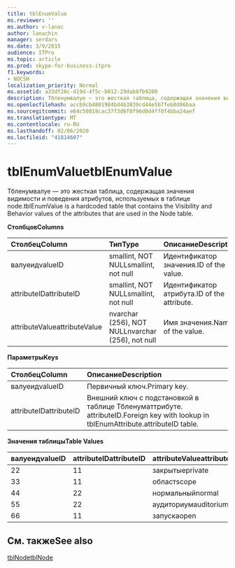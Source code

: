 ```yaml
---
title: tblEnumValue
ms.reviewer: ''
ms.author: v-lanac
author: lanachin
manager: serdars
ms.date: 3/9/2015
audience: ITPro
ms.topic: article
ms.prod: skype-for-business-itpro
f1.keywords:
- NOCSH
localization_priority: Normal
ms.assetid: a33df20c-d19d-4f5c-b012-29dab8fb9200
description: Тбленумвалуе — это жесткая таблица, содержащая значения видимости и поведения атрибутов, используемых в таблице node.
ms.openlocfilehash: accb9cb4801984bd4b3839cd44e5b7feb8d06baa
ms.sourcegitcommit: e64c50818cac37f3d6f0f96d0d4ff0f4bba24aef
ms.translationtype: MT
ms.contentlocale: ru-RU
ms.lasthandoff: 02/06/2020
ms.locfileid: "41814607"
---
```

# <a name="tblenumvalue"></a><span data-ttu-id="021a1-103">tblEnumValue</span><span class="sxs-lookup"><span data-stu-id="021a1-103">tblEnumValue</span></span>
 
<span data-ttu-id="021a1-104">Тбленумвалуе — это жесткая таблица, содержащая значения видимости и поведения атрибутов, используемых в таблице node.</span><span class="sxs-lookup"><span data-stu-id="021a1-104">tblEnumValue is a hardcoded table that contains the Visibility and Behavior values of the attributes that are used in the Node table.</span></span>
  
<span data-ttu-id="021a1-105">**Столбцов**</span><span class="sxs-lookup"><span data-stu-id="021a1-105">**Columns**</span></span>

|<span data-ttu-id="021a1-106">**Столбец**</span><span class="sxs-lookup"><span data-stu-id="021a1-106">**Column**</span></span>|<span data-ttu-id="021a1-107">**Тип**</span><span class="sxs-lookup"><span data-stu-id="021a1-107">**Type**</span></span>|<span data-ttu-id="021a1-108">**Описание**</span><span class="sxs-lookup"><span data-stu-id="021a1-108">**Description**</span></span>|
|:-----|:-----|:-----|
|<span data-ttu-id="021a1-109">валуеид</span><span class="sxs-lookup"><span data-stu-id="021a1-109">valueID</span></span>  <br/> |<span data-ttu-id="021a1-110">smallint, NOT NULL</span><span class="sxs-lookup"><span data-stu-id="021a1-110">smallint, not null</span></span>  <br/> |<span data-ttu-id="021a1-111">Идентификатор значения.</span><span class="sxs-lookup"><span data-stu-id="021a1-111">ID of the value.</span></span>  <br/> |
|<span data-ttu-id="021a1-112">attributeID</span><span class="sxs-lookup"><span data-stu-id="021a1-112">attributeID</span></span>  <br/> |<span data-ttu-id="021a1-113">smallint, NOT NULL</span><span class="sxs-lookup"><span data-stu-id="021a1-113">smallint, not null</span></span>  <br/> |<span data-ttu-id="021a1-114">Идентификатор атрибута.</span><span class="sxs-lookup"><span data-stu-id="021a1-114">ID of the attribute.</span></span>  <br/> |
|<span data-ttu-id="021a1-115">attributeValue</span><span class="sxs-lookup"><span data-stu-id="021a1-115">attributeValue</span></span>  <br/> |<span data-ttu-id="021a1-116">nvarchar (256), NOT NULL</span><span class="sxs-lookup"><span data-stu-id="021a1-116">nvarchar (256), not null</span></span>  <br/> |<span data-ttu-id="021a1-117">Имя значения.</span><span class="sxs-lookup"><span data-stu-id="021a1-117">Name of the value.</span></span>  <br/> |
   
<span data-ttu-id="021a1-118">**Параметры**</span><span class="sxs-lookup"><span data-stu-id="021a1-118">**Keys**</span></span>

|<span data-ttu-id="021a1-119">**Столбец**</span><span class="sxs-lookup"><span data-stu-id="021a1-119">**Column**</span></span>|<span data-ttu-id="021a1-120">**Описание**</span><span class="sxs-lookup"><span data-stu-id="021a1-120">**Description**</span></span>|
|:-----|:-----|
|<span data-ttu-id="021a1-121">валуеид</span><span class="sxs-lookup"><span data-stu-id="021a1-121">valueID</span></span>  <br/> |<span data-ttu-id="021a1-122">Первичный ключ.</span><span class="sxs-lookup"><span data-stu-id="021a1-122">Primary key.</span></span>  <br/> |
|<span data-ttu-id="021a1-123">attributeID</span><span class="sxs-lookup"><span data-stu-id="021a1-123">attributeID</span></span>  <br/> |<span data-ttu-id="021a1-124">Внешний ключ с подстановкой в таблице Тбленуматтрибуте. attributeID.</span><span class="sxs-lookup"><span data-stu-id="021a1-124">Foreign key with lookup in tblEnumAttribute.attributeID table.</span></span>  <br/> |
   
<span data-ttu-id="021a1-125">**Значения таблицы**</span><span class="sxs-lookup"><span data-stu-id="021a1-125">**Table Values**</span></span>

|<span data-ttu-id="021a1-126">**валуеид**</span><span class="sxs-lookup"><span data-stu-id="021a1-126">**valueID**</span></span>|<span data-ttu-id="021a1-127">**attributeID**</span><span class="sxs-lookup"><span data-stu-id="021a1-127">**attributeID**</span></span>|<span data-ttu-id="021a1-128">**attributeValue**</span><span class="sxs-lookup"><span data-stu-id="021a1-128">**attributeValue**</span></span>|
|:-----|:-----|:-----|
|<span data-ttu-id="021a1-129">2</span><span class="sxs-lookup"><span data-stu-id="021a1-129">2</span></span>  <br/> |<span data-ttu-id="021a1-130">1</span><span class="sxs-lookup"><span data-stu-id="021a1-130">1</span></span>  <br/> |<span data-ttu-id="021a1-131">закрытые</span><span class="sxs-lookup"><span data-stu-id="021a1-131">private</span></span>  <br/> |
|<span data-ttu-id="021a1-132">3</span><span class="sxs-lookup"><span data-stu-id="021a1-132">3</span></span>  <br/> |<span data-ttu-id="021a1-133">1</span><span class="sxs-lookup"><span data-stu-id="021a1-133">1</span></span>  <br/> |<span data-ttu-id="021a1-134">област</span><span class="sxs-lookup"><span data-stu-id="021a1-134">scope</span></span>  <br/> |
|<span data-ttu-id="021a1-135">4</span><span class="sxs-lookup"><span data-stu-id="021a1-135">4</span></span>  <br/> |<span data-ttu-id="021a1-136">2</span><span class="sxs-lookup"><span data-stu-id="021a1-136">2</span></span>  <br/> |<span data-ttu-id="021a1-137">нормальный</span><span class="sxs-lookup"><span data-stu-id="021a1-137">normal</span></span>  <br/> |
|<span data-ttu-id="021a1-138">5</span><span class="sxs-lookup"><span data-stu-id="021a1-138">5</span></span>  <br/> |<span data-ttu-id="021a1-139">2</span><span class="sxs-lookup"><span data-stu-id="021a1-139">2</span></span>  <br/> |<span data-ttu-id="021a1-140">аудиториум</span><span class="sxs-lookup"><span data-stu-id="021a1-140">auditorium</span></span>  <br/> |
|<span data-ttu-id="021a1-141">6</span><span class="sxs-lookup"><span data-stu-id="021a1-141">6</span></span>  <br/> |<span data-ttu-id="021a1-142">1</span><span class="sxs-lookup"><span data-stu-id="021a1-142">1</span></span>  <br/> |<span data-ttu-id="021a1-143">запуска</span><span class="sxs-lookup"><span data-stu-id="021a1-143">open</span></span>  <br/> |
   
## <a name="see-also"></a><span data-ttu-id="021a1-144">См. также</span><span class="sxs-lookup"><span data-stu-id="021a1-144">See also</span></span>

[<span data-ttu-id="021a1-145">tblNode</span><span class="sxs-lookup"><span data-stu-id="021a1-145">tblNode</span></span>](tblnode.md)

